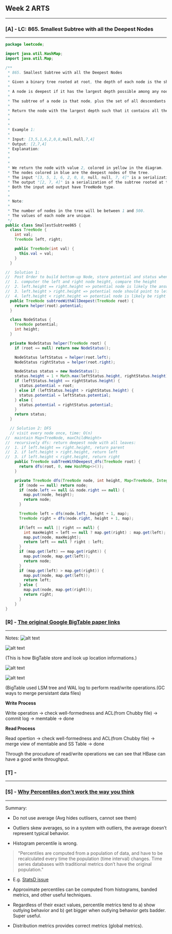 ## Week 2 ARTS
------
### [A] - LC: 865. Smallest Subtree with all the Deepest Nodes
------
```java
package leetcode;

import java.util.HashMap;
import java.util.Map;

/**
 * 865. Smallest Subtree with all the Deepest Nodes
 *
 * Given a binary tree rooted at root, the depth of each node is the shortest distance to the root.
 *
 * A node is deepest if it has the largest depth possible among any node in the entire tree.
 *
 * The subtree of a node is that node, plus the set of all descendants of that node.
 *
 * Return the node with the largest depth such that it contains all the deepest nodes in its subtree.
 *
 *
 *
 * Example 1:
 *
 * Input: [3,5,1,6,2,0,8,null,null,7,4]
 * Output: [2,7,4]
 * Explanation:
 *
 *
 *
 * We return the node with value 2, colored in yellow in the diagram.
 * The nodes colored in blue are the deepest nodes of the tree.
 * The input "[3, 5, 1, 6, 2, 0, 8, null, null, 7, 4]" is a serialization of the given tree.
 * The output "[2, 7, 4]" is a serialization of the subtree rooted at the node with value 2.
 * Both the input and output have TreeNode type.
 *
 *
 * Note:
 *
 * The number of nodes in the tree will be between 1 and 500.
 * The values of each node are unique.
 */
public class SmallestSubtree865 {
  class TreeNode {
    int val;
    TreeNode left, right;

    public TreeNode(int val) {
      this.val = val;
    }
  }

//  Solution 1:
//  Post Order to build bottom-up Node, store potential and status when goes up.
//  1. computer the left and right node height, compare the height
//  2. left.height == right.height => potential node is likely the answer.
//  3. left.height > right.height => potential node should point to left node.
//  4. left.height < right.height => potential node is likely be right ndoe.
  public TreeNode subtreeWithAllDeepest(TreeNode root) {
    return helper(root).potential;
  }

  class NodeStatus {
    TreeNode potential;
    int height;
  }

  private NodeStatus helper(TreeNode root) {
    if (root == null) return new NodeStatus();

    NodeStatus leftStatus = helper(root.left);
    NodeStatus rightStatus = helper(root.right);

    NodeStatus status = new NodeStatus();
    status.height = 1 + Math.max(leftStatus.height, rightStatus.height);
    if (leftStatus.height == rightStatus.height) {
      status.potential = root;
    } else if (leftStatus.height > rightStatus.height) {
      status.potential = leftStatus.potential;
    } else {
      status.potential = rightStatus.potential;
    }
    return status;
  }

  // Solution 2: DFS
  // visit every node once, time: O(n)
//  maintain Map<TreeNode, maxChildHeight>
//  recursively dfs: return deepest node with all leaves:
//  1. if left.height == right.height, return parent
//  2. if left.height > right.height, return left
//  3. if left.height < right.height, return right
    public TreeNode subTreeWithDeepest_dfs(TreeNode root) {
      return dfs(root, 0, new HashMap<>());
    }

    private TreeNode dfs(TreeNode node, int height, Map<TreeNode, Integer> map) {
      if (node == null) return node;
      if (node.left == null && node.right == null) {
        map.put(node, height);
        return node;
      }

      TreeNode left = dfs(node.left, height + 1, map);
      TreeNode right = dfs(node.right, height + 1, map);

      if(left == null || right == null) {
        int maxHeight = left == null ? map.get(right) : map.get(left);
        map.put(node, maxHeight);
        return left == null ? right : left;
      }
      if (map.get(left) == map.get(right)) {
        map.put(node, map.get(left));
        return node;
      }
      if (map.get(left) > map.get(right)) {
        map.put(node, map.get(left));
        return left;
      } else {
        map.put(node, map.get(right));
        return right;
      }
    }
}
```

### [R] - [The original Google BigTable paper links](https://static.googleusercontent.com/media/research.google.com/en//archive/bigtable-osdi06.pdf)
------

Notes:
![alt text](https://github.com/snowan/ARTS/blob/W2-ARTS/images/bigtable-column.png)

![alt text](https://github.com/snowan/ARTS/blob/W2-ARTS/images/bigtable-store.png)

(This is how BigTable store and look up location informations.)

![alt text](https://github.com/snowan/ARTS/blob/W2-ARTS/images/bigtable-architechture.png)

![alt text](https://github.com/snowan/ARTS/blob/W2-ARTS/images/bigtable-arch.png)

(BigTable used LSM tree and WAL log to perform read/write operations.(GC ways to merge persistant data files)

**Write Process**

Write operation -> check well-formedness and ACL(from Chubby file) -> commit log -> memtable -> done

**Read Process**

Read opertion ->  check well-formedness and ACL(from Chubby file) -> merge view of memtable and SS Table -> done

Through the procudure of read/write operations we can see that HBase can have a good write throughput.


### [T] - 
------

### [S] - [Why Percentiles don't work the way you think](https://www.vividcortex.com/blog/why-percentiles-dont-work-the-way-you-think)
------
Summary:

- Do not use average (Avg hides outlisers, cannot see them) 

- Outliers skew averages, so in a system with outliers, the average doesn’t represent typical behavior.

- Histogram percentile is wrong.
> "Percentiles are computed from a population of data, and have to be recalculated every time the population (time interval) changes. Time series databases with traditional metrics don’t have the original population." 
  - E.g. [StatsD issue](https://github.com/etsy/statsd/issues/157)
  
- Approximate percentiles can be computed from histograms, banded metrics, and other useful techniques.

- Regardless of their exact values, percentile metrics tend to a) show outlying behavior and b) get bigger when outlying behavior gets badder. Super useful. 

- Distribution metrics provides correct metrics (global metrics).



